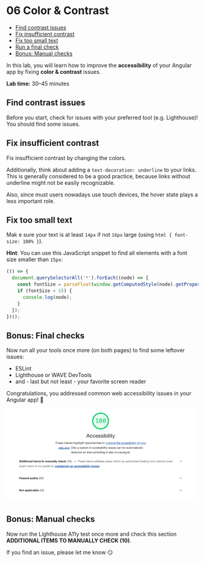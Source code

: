 # 06 Color & Contrast

<!-- TOC -->

- [Find contrast issues](#find-contrast-issues)
- [Fix insufficient contrast](#fix-insufficient-contrast)
- [Fix too small text](#fix-too-small-text)
- [Run a final check](#run-a-final-check)
- [Bonus: Manual checks](#bonus-manual-checks)
<!-- TOC -->

In this lab, you will learn how to improve the **accessibility** of your Angular app by fixing **color & contrast** issues.

**Lab time:** 30–45 minutes

## Find contrast issues

Before you start, check for issues with your preferred tool (e.g. Lighthouse)! You should find some issues.

## Fix insufficient contrast

Fix insufficient contrast by changing the colors.

Additionally, think about adding a `text-decoration: underline` to your links. This is generally considered to be a good practice, because links without underline might not be easily recognizable.

Also, since must users nowadays use touch devices, the hover state plays a less important role.

## Fix too small text

Mak e sure your text is at least `14px` if not `16px` large (using `html { font-size: 100% }`).

**Hint**: You can use this JavaScript snippet to find all elements with a font size smaller than `15px`:

```javascript
(() => {
  document.querySelectorAll('*').forEach((node) => {
    const fontSize = parseFloat(window.getComputedStyle(node).getPropertyValue('font-size'));
    if (fontSize < 15) {
      console.log(node);
    }
  });
})();
```

## Bonus: Final checks

Now run all your tools once more (on both pages) to find some leftover issues:

- ESLint
- Lighthouse or WAVE DevTools
- and - last but not least - your favorite screen reader

Congratulations, you addressed common web accessibility issues in your Angular app! 🎉

![a11y-100.png](./a11y-100.png)

## Bonus: Manual checks

Now run the Lighthouse A11y test once more and check this section **ADDITIONAL ITEMS TO MANUALLY CHECK (10)**.

If you find an issue, please let me know 😏
